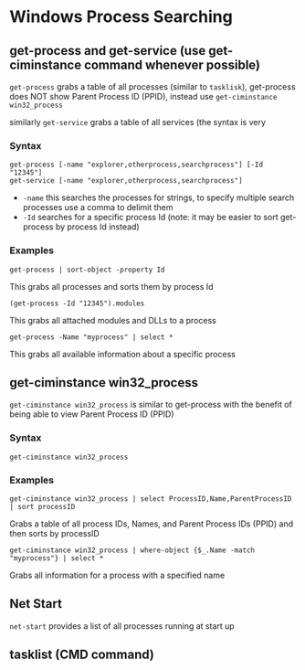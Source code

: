 # Windows Process Searching

## get-process and get-service (use get-ciminstance command whenever possible)

`get-process` grabs a table of all processes (similar to `tasklisk`), get-process does NOT show Parent Process ID (PPID), instead use `get-ciminstance win32_process`

similarly `get-service` grabs a table of all services (the syntax is very 

### Syntax

```
get-process [-name "explorer,otherprocess,searchprocess"] [-Id "12345"]
get-service [-name "explorer,otherprocess,searchprocess"]
```
- `-name` this searches the processes for strings, to specify multiple search processes use a comma to delimit them
- `-Id` searches for a specific process Id (note: it may be easier to sort get-process by process Id instead)

### Examples

```
get-process | sort-object -property Id
```
This grabs all processes and sorts them by process Id

```
(get-process -Id "12345").modules
```
This grabs all attached modules and DLLs to a process


```
get-process -Name "myprocess" | select *
```
This grabs all available information about a specific process

## get-ciminstance win32_process

`get-ciminstance win32_process` is similar to get-process with the benefit of being able to view Parent Process ID (PPID)

### Syntax

```
get-ciminstance win32_process
```

### Examples

```
get-ciminstance win32_process | select ProcessID,Name,ParentProcessID | sort processID
```
Grabs a table of all process IDs, Names, and Parent Process IDs (PPID) and then sorts by processID

```
get-ciminstance win32_process | where-object {$_.Name -match "myprocess"} | select *
```
Grabs all information for a process with a specified name

## Net Start

`net-start` provides a list of all processes running at start up

## 

## tasklist (CMD command)

